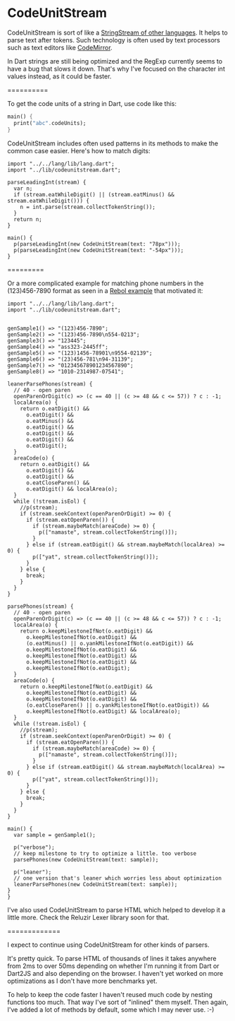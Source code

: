 CodeUnitStream
==============

CodeUnitStream is sort of like a [StringStream of other languages](http://www.cplusplus.com/reference/sstream/stringstream/). It helps to parse text after tokens. Such technology is often used by text processors such as text editors like [CodeMirror](https://github.com/marijnh/CodeMirror/blob/master/mode/xml/index.html).

In Dart strings are still being optimized and the RegExp currently seems to have a bug that slows it down. That's why I've focused on the character int values instead, as it could be faster.

==========

To get the code units of a string in Dart, use code like this:

```dart
main() {
  print("abc".codeUnits);
}
```

CodeUnitStream includes often used patterns in its methods to make the common case easier. Here's how to match digits:

```
import "../../lang/lib/lang.dart";
import "../lib/codeunitstream.dart";

parseLeadingInt(stream) {
  var n;
  if (stream.eatWhileDigit() || (stream.eatMinus() && stream.eatWhileDigit())) {
    n = int.parse(stream.collectTokenString());
  }
  return n;
}

main() {
  p(parseLeadingInt(new CodeUnitStream(text: "78px")));
  p(parseLeadingInt(new CodeUnitStream(text: "-54px")));
}
```

=========

Or a more complicated example for matching phone numbers in the (123)456-7890 format as seen in a [Rebol example](http://rebol2.blogspot.com.br/2013/07/parse-aid.html) that motivated it:

```
import "../../lang/lib/lang.dart";
import "../lib/codeunitstream.dart";


genSample1() => "(123)456-7890";
genSample2() => "(123)456-7890\n554-0213";
genSample3() => "123445";
genSample4() => "ass323-2445ff";
genSample5() => "(123)1456-78901\n9554-02139";
genSample6() => "(23)456-781\n94-31139";
genSample7() => "012345678901234567890";
genSample8() => "1010-2314987-07541";

leanerParsePhones(stream) {
  // 40 - open paren
  openParenOrDigit(c) => (c == 40 || (c >= 48 && c <= 57)) ? c : -1;
  localArea(o) {
    return o.eatDigit() &&
      o.eatDigit() &&
      o.eatMinus() &&
      o.eatDigit() &&
      o.eatDigit() &&
      o.eatDigit() &&
      o.eatDigit();
  }
  areaCode(o) {
    return o.eatDigit() &&
      o.eatDigit() &&
      o.eatDigit() &&
      o.eatCloseParen() &&
      o.eatDigit() && localArea(o);
  }
  while (!stream.isEol) {
    //p(stream);
    if (stream.seekContext(openParenOrDigit) >= 0) {
      if (stream.eatOpenParen()) {
        if (stream.maybeMatch(areaCode) >= 0) {
          p(["namaste", stream.collectTokenString()]);
        }
      } else if (stream.eatDigit() && stream.maybeMatch(localArea) >= 0) {
        p(["yat", stream.collectTokenString()]);
      }
    } else {
      break;
    }
  }
}

parsePhones(stream) {
  // 40 - open paren
  openParenOrDigit(c) => (c == 40 || (c >= 48 && c <= 57)) ? c : -1;
  localArea(o) {
    return o.keepMilestoneIfNot(o.eatDigit) &&
      o.keepMilestoneIfNot(o.eatDigit) &&
      (o.eatMinus() || o.yankMilestoneIfNot(o.eatDigit)) &&
      o.keepMilestoneIfNot(o.eatDigit) &&
      o.keepMilestoneIfNot(o.eatDigit) &&
      o.keepMilestoneIfNot(o.eatDigit) &&
      o.keepMilestoneIfNot(o.eatDigit);
  }
  areaCode(o) {
    return o.keepMilestoneIfNot(o.eatDigit) &&
      o.keepMilestoneIfNot(o.eatDigit) &&
      o.keepMilestoneIfNot(o.eatDigit) &&
      (o.eatCloseParen() || o.yankMilestoneIfNot(o.eatDigit)) &&
      o.keepMilestoneIfNot(o.eatDigit) && localArea(o);
  }
  while (!stream.isEol) {
    //p(stream);
    if (stream.seekContext(openParenOrDigit) >= 0) {
      if (stream.eatOpenParen()) {
        if (stream.maybeMatch(areaCode) >= 0) {
          p(["namaste", stream.collectTokenString()]);
        }
      } else if (stream.eatDigit() && stream.maybeMatch(localArea) >= 0) {
        p(["yat", stream.collectTokenString()]);
      }
    } else {
      break;
    }
  }
}

main() {
  var sample = genSample1();
  
  p("verbose");
  // keep milestone to try to optimize a little. too verbose
  parsePhones(new CodeUnitStream(text: sample));
  
  p("leaner");
  // one version that's leaner which worries less about optimization
  leanerParsePhones(new CodeUnitStream(text: sample));
}
}
```

I've also used CodeUnitStream to parse HTML which helped to develop it a little more. Check the Reluzir Lexer library soon for that.

=============

I expect to continue using CodeUnitStream for other kinds of parsers.

It's pretty quick. To parse HTML of thousands of lines it takes anywhere from 2ms to over 50ms depending on whether I'm running it from Dart or Dart2JS and also depending on the browser. I haven't yet worked on more optimizations as I don't have more benchmarks yet.

To help to keep the code faster I haven't reused much code by nesting functions too much. That way I've sort of "inlined" them myself. Then again, I've added a lot of methods by default, some which I may never use. :-)

